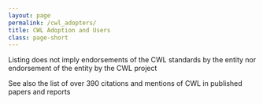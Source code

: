```yaml
---
layout: page
permalink: /cwl_adopters/
title: CWL Adoption and Users 
class: page-short
---
```


Listing does not imply endorsements of the CWL standards by the entity nor endorsement of the entity by the CWL project

See also the list of over 390 citations and mentions of CWL in published papers and reports

